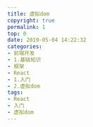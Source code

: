 ```yaml
---
title: 虚拟dom
copyright: true
permalink: 1
top: 0
date: 2019-05-04 14:22:32
categories:
- 前端开发
- 1.基础知识
- 框架
- React
- 1.入门
- 2.虚拟dom
tags:
- React
- 入门
- 虚拟dom
---
```

